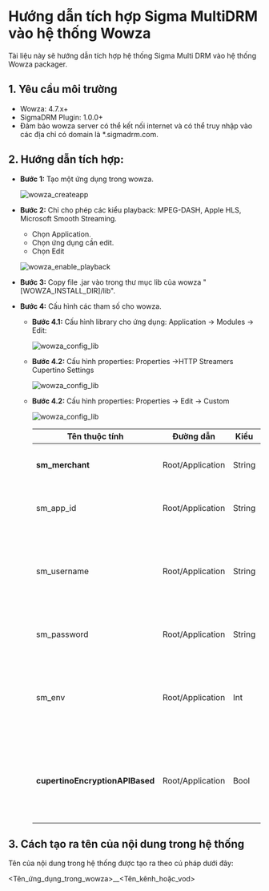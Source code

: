 # **Hướng dẫn tích hợp Sigma MultiDRM vào hệ thống Wowza**

Tài liệu này sẽ hướng dẫn tích hợp hệ thống Sigma Multi DRM vào hệ thống Wowza packager.

## **1. Yêu cầu môi trường**

- Wowza: 4.7.x+
- SigmaDRM Plugin: 1.0.0+
- Đảm bảo wowza server có thể kết nối internet và có thể truy nhập vào các địa chỉ có domain là *.sigmadrm.com.

## **2. Hướng dẫn tích hợp:**

- **Bước 1:** Tạo một ứng dụng trong wowza. 

  ![wowza_createapp](https://dashboard.sigmadrm.com/assets/wowza_createapp.png)
  

- **Bước 2:** Chỉ cho phép các kiểu playback: MPEG-DASH, Apple HLS, Microsoft Smooth Streaming.

  - Chọn Application.
  - Chọn ứng dụng cần edit.
  - Chọn Edit
  
  ![wowza_enable_playback](https://dashboard.sigmadrm.com/assets/wowza_enable_playback.png)
  

- **Bước 3:** Copy file .jar vào trong thư mục lib của wowza "[WOWZA_INSTALL_DIR]/lib".

- **Bước 4:** Cấu hình các tham số cho wowza.

  - **Bước 4.1:** Cấu hình library cho ứng dụng: Application -> Modules -> Edit:

    ![wowza_config_lib](https://dashboard.sigmadrm.com/assets/wowza_config_lib.png)

  - **Bước 4.2:** Cấu hình properties: Properties ->HTTP Streamers Cupertino Settings

    ![wowza_config_lib](https://dashboard.sigmadrm.com/assets/wowza_hls_version.png)

  - **Bước 4.2:** Cấu hình properties: Properties -> Edit -> Custom
  
    ![wowza_config_lib](https://dashboard.sigmadrm.com/assets/wowza_config_custom_property.png)
  
  
    | Tên thuộc tính                  | Đường dẫn        | Kiểu   | Mô tả                                                 |
    | ------------------------------- | ---------------- | ------ | ----------------------------------------------------- |
    | **sm_merchant**                 | Root/Application | String | Merchant id của khách hàng                            |
    | sm_app_id                       | Root/Application | String | App id của khách hàng                                 |
    | sm_username                     | Root/Application | String | Tài khoản đăng nhập vào hệ thống của khách hàng       |
    | sm_password                     | Root/Application | String | Mật khẩu đăng nhập của tài khoản                      |
    | sm_env                          | Root/Application | Int    | Môi trường phát triển: Dùng thử: 1, Dùng thật: 2      |
    | **cupertinoEncryptionAPIBased** | Root/Application | Bool   | Cho phép mã hóa fairplay. Cái đặt giá trị này là true |
  
    

## 3. Cách tạo ra tên của nội dung trong hệ thống

Tên của nội dung trong hệ thống được tạo ra theo cú pháp dưới đây:

<Tên_ứng_dụng_trong_wowza>__<Tên_kênh_hoặc_vod>
